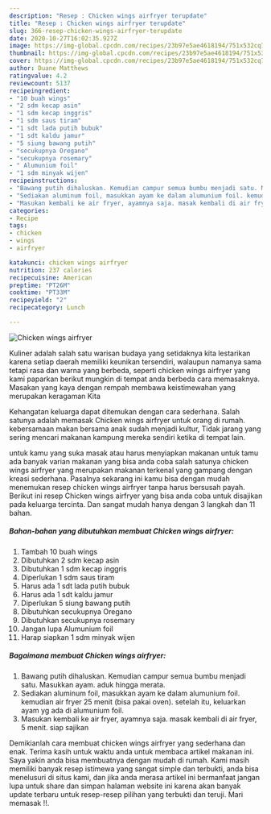 ```yaml
---
description: "Resep : Chicken wings airfryer terupdate"
title: "Resep : Chicken wings airfryer terupdate"
slug: 366-resep-chicken-wings-airfryer-terupdate
date: 2020-10-27T16:02:35.927Z
image: https://img-global.cpcdn.com/recipes/23b97e5ae4618194/751x532cq70/chicken-wings-airfryer-foto-resep-utama.jpg
thumbnail: https://img-global.cpcdn.com/recipes/23b97e5ae4618194/751x532cq70/chicken-wings-airfryer-foto-resep-utama.jpg
cover: https://img-global.cpcdn.com/recipes/23b97e5ae4618194/751x532cq70/chicken-wings-airfryer-foto-resep-utama.jpg
author: Duane Matthews
ratingvalue: 4.2
reviewcount: 5137
recipeingredient:
- "10 buah wings"
- "2 sdm kecap asin"
- "1 sdm kecap inggris"
- "1 sdm saus tiram"
- "1 sdt lada putih bubuk"
- "1 sdt kaldu jamur"
- "5 siung bawang putih"
- "secukupnya Oregano"
- "secukupnya rosemary"
- " Alumunium foil"
- "1 sdm minyak wijen"
recipeinstructions:
- "Bawang putih dihaluskan. Kemudian campur semua bumbu menjadi satu. Masukkan ayam. aduk hingga merata."
- "Sediakan aluminum foil, masukkan ayam ke dalam alumunium foil. kemudian air fryer 25 menit (bisa pakai oven). setelah itu, keluarkan ayam yg ada di alumunium foil."
- "Masukan kembali ke air fryer, ayamnya saja. masak kembali di air fryer, 5 menit. siap sajikan"
categories:
- Recipe
tags:
- chicken
- wings
- airfryer

katakunci: chicken wings airfryer 
nutrition: 237 calories
recipecuisine: American
preptime: "PT26M"
cooktime: "PT33M"
recipeyield: "2"
recipecategory: Lunch

---
```



![Chicken wings airfryer](https://img-global.cpcdn.com/recipes/23b97e5ae4618194/751x532cq70/chicken-wings-airfryer-foto-resep-utama.jpg)

Kuliner adalah salah satu warisan budaya yang setidaknya kita lestarikan karena setiap daerah memiliki keunikan tersendiri, walaupun namanya sama tetapi rasa dan warna yang berbeda, seperti chicken wings airfryer yang kami paparkan berikut mungkin di tempat anda berbeda cara memasaknya. Masakan yang kaya dengan rempah membawa keistimewahan yang merupakan keragaman Kita



Kehangatan keluarga dapat ditemukan dengan cara sederhana. Salah satunya adalah memasak Chicken wings airfryer untuk orang di rumah. kebersamaan makan bersama anak sudah menjadi kultur, Tidak jarang yang sering mencari makanan kampung mereka sendiri ketika di tempat lain.

untuk kamu yang suka masak atau harus menyiapkan makanan untuk tamu ada banyak varian makanan yang bisa anda coba salah satunya chicken wings airfryer yang merupakan makanan terkenal yang gampang dengan kreasi sederhana. Pasalnya sekarang ini kamu bisa dengan mudah menemukan resep chicken wings airfryer tanpa harus bersusah payah.
Berikut ini resep Chicken wings airfryer yang bisa anda coba untuk disajikan pada keluarga tercinta. Dan sangat mudah hanya dengan 3 langkah dan 11 bahan.


<!--inarticleads1-->

##### Bahan-bahan yang dibutuhkan membuat Chicken wings airfryer:

1. Tambah 10 buah wings
1. Dibutuhkan 2 sdm kecap asin
1. Dibutuhkan 1 sdm kecap inggris
1. Diperlukan 1 sdm saus tiram
1. Harus ada 1 sdt lada putih bubuk
1. Harus ada 1 sdt kaldu jamur
1. Diperlukan 5 siung bawang putih
1. Dibutuhkan secukupnya Oregano
1. Dibutuhkan secukupnya rosemary
1. Jangan lupa  Alumunium foil
1. Harap siapkan 1 sdm minyak wijen




<!--inarticleads2-->

##### Bagaimana membuat  Chicken wings airfryer:

1. Bawang putih dihaluskan. Kemudian campur semua bumbu menjadi satu. Masukkan ayam. aduk hingga merata.
1. Sediakan aluminum foil, masukkan ayam ke dalam alumunium foil. kemudian air fryer 25 menit (bisa pakai oven). setelah itu, keluarkan ayam yg ada di alumunium foil.
1. Masukan kembali ke air fryer, ayamnya saja. masak kembali di air fryer, 5 menit. siap sajikan




Demikianlah cara membuat chicken wings airfryer yang sederhana dan enak. Terima kasih untuk waktu anda untuk membaca artikel makanan ini. Saya yakin anda bisa membuatnya dengan mudah di rumah. Kami masih memiliki banyak resep istimewa yang sangat simple dan terbukti, anda bisa menelusuri di situs kami, dan jika anda merasa artikel ini bermanfaat jangan lupa untuk share dan simpan halaman website ini karena akan banyak update terbaru untuk resep-resep pilihan yang terbukti dan teruji. Mari memasak !!. 
